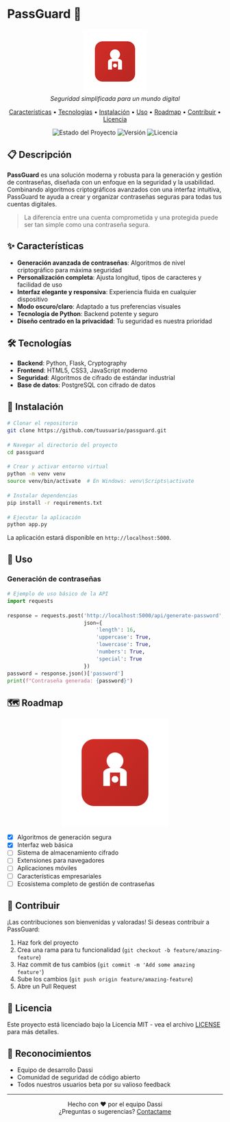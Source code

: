 # PassGuard 🔐

<p align="center">
  <img src="static/img/logo.svg" alt="PassGuard Logo" width="150"/>
  <br>
  <em>Seguridad simplificada para un mundo digital</em>
</p>

<p align="center">
  <a href="#características">Características</a> •
  <a href="#tecnologías">Tecnologías</a> •
  <a href="#instalación">Instalación</a> •
  <a href="#uso">Uso</a> •
  <a href="#roadmap">Roadmap</a> •
  <a href="#contribuir">Contribuir</a> •
  <a href="#licencia">Licencia</a>
</p>

<p align="center">
  <img alt="Estado del Proyecto" src="https://img.shields.io/badge/estado-en%20desarrollo-yellow">
  <img alt="Versión" src="https://img.shields.io/badge/versión-0.1.0-blue">
  <img alt="Licencia" src="https://img.shields.io/badge/licencia-MIT-green">
</p>

## 📋 Descripción

**PassGuard** es una solución moderna y robusta para la generación y gestión de contraseñas, diseñada con un enfoque en la seguridad y la usabilidad. Combinando algoritmos criptográficos avanzados con una interfaz intuitiva, PassGuard te ayuda a crear y organizar contraseñas seguras para todas tus cuentas digitales.

> La diferencia entre una cuenta comprometida y una protegida puede ser tan simple como una contraseña segura.

## ✨ Características

- **Generación avanzada de contraseñas**: Algoritmos de nivel criptográfico para máxima seguridad
- **Personalización completa**: Ajusta longitud, tipos de caracteres y facilidad de uso
- **Interfaz elegante y responsiva**: Experiencia fluida en cualquier dispositivo
- **Modo oscuro/claro**: Adaptado a tus preferencias visuales
- **Tecnología de Python**: Backend potente y seguro
- **Diseño centrado en la privacidad**: Tu seguridad es nuestra prioridad

## 🛠️ Tecnologías

- **Backend**: Python, Flask, Cryptography
- **Frontend**: HTML5, CSS3, JavaScript moderno
- **Seguridad**: Algoritmos de cifrado de estándar industrial
- **Base de datos**: PostgreSQL con cifrado de datos

## 🚀 Instalación

```bash
# Clonar el repositorio
git clone https://github.com/tuusuario/passguard.git

# Navegar al directorio del proyecto
cd passguard

# Crear y activar entorno virtual
python -m venv venv
source venv/bin/activate  # En Windows: venv\Scripts\activate

# Instalar dependencias
pip install -r requirements.txt

# Ejecutar la aplicación
python app.py
```

La aplicación estará disponible en `http://localhost:5000`.

## 📖 Uso

### Generación de contraseñas

```python
# Ejemplo de uso básico de la API
import requests

response = requests.post('http://localhost:5000/api/generate-password', 
                         json={
                             'length': 16,
                             'uppercase': True,
                             'lowercase': True,
                             'numbers': True,
                             'special': True
                         })
password = response.json()['password']
print(f"Contraseña generada: {password}")
```

## 🗺️ Roadmap

<p align="center">
  <img src="static/img/logo.svg" alt="PassGuard Roadmap" width="250"/>
</p>

- [x] Algoritmos de generación segura
- [x] Interfaz web básica
- [ ] Sistema de almacenamiento cifrado
- [ ] Extensiones para navegadores
- [ ] Aplicaciones móviles
- [ ] Características empresariales
- [ ] Ecosistema completo de gestión de contraseñas

## 👥 Contribuir

¡Las contribuciones son bienvenidas y valoradas! Si deseas contribuir a PassGuard:

1. Haz fork del proyecto
2. Crea una rama para tu funcionalidad (`git checkout -b feature/amazing-feature`)
3. Haz commit de tus cambios (`git commit -m 'Add some amazing feature'`)
4. Sube los cambios (`git push origin feature/amazing-feature`)
5. Abre un Pull Request

## 📄 Licencia

Este proyecto está licenciado bajo la Licencia MIT - vea el archivo [LICENSE](LICENSE) para más detalles.

## 🌟 Reconocimientos

- Equipo de desarrollo Dassi
- Comunidad de seguridad de código abierto
- Todos nuestros usuarios beta por su valioso feedback

---

<p align="center">
  Hecho con ❤️ por el equipo Dassi
  <br>
  ¿Preguntas o sugerencias? <a href="mailto:luisgerman.mtzh@gmail.com">Contactame</a>
</p>
